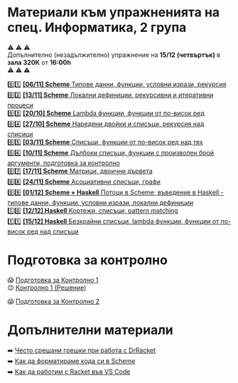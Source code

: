 # Материали към упражненията на спец. Информатика, 2 група

:warning: :warning: :warning:  
Допълнително (незадължително) упражнение на **15/12 (четвъртък)** в **зала 320К** от **16:00h**  
:warning: :warning: :warning:

:zero::one: [**[06/11] Scheme** Типове данни, функции, условни изрази, рекурсия](./01)  
:zero::two: [**[13/11] Scheme** Локални дефиниции, рекурсивни и итеративни процеси](./02)  
:zero::three: [**[20/10] Scheme** Lambda функции, функции от по-висок ред](./03)  
:zero::four: [**[27/10] Scheme** Наредени двойки и списъци, рекурсия над списици](./04)  
:zero::five: [**[03/11] Scheme** Списъци, функции от по-висок ред над тях](./05)  
:zero::six: [**[10/11] Scheme** Дълбоки списъци, функции с произволен брой аргументи, подготовка за контролно](./06)  
:zero::seven: [**[17/11] Scheme** Матрици, двоични дървета](./07)  
:zero::eight: [**[24/11] Scheme** Асоциативни списъци, графи](./08)  
:zero::nine: [**[01/12] Scheme + Haskell** Потоци в Scheme; въведение в Haskell - типове данни, функции, условни изрази, локални дефиниции](./09)  
:one::zero: [**[12/12] Haskell** Кортежи, списъци, pattern matching](./10)  
:one::one: [**[15/12] Haskell** Безкрайни списъци, lambda функции, функции от по-висок ред над списъци](./11)  

# Подготовка за контролно

:scream: [Подготовка за Контролно 1](./exams/01-exam)  
:relieved: [Контролно 1 (Решение)](./exams/01-exam/exam-2022-2023)  

:scream: [Подготовка за Контролно 2](./exams/02-exam)  

# Допълнителни материали

:arrow_right: [Често срещани грешки при работа с DrRacket](./additional-materials/scheme-common-pitfalls.md)  
:arrow_right: [Как да форматираме кода си в Scheme](./additional-materials/scheme-formatting.md)  
:arrow_right: [Как да работим с Racket във VS Code](./additional-materials/scheme-vscode.md)
